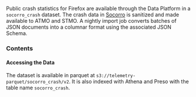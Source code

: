 Public crash statistics for Firefox are available through the Data Platform in a `socorro_crash` dataset.
The crash data in [Socorro](https://wiki.mozilla.org/Socorro) is sanitized and made available to ATMO and STMO.
A nightly import job converts batches of JSON documents into a columnar format using the associated JSON Schema. 

### Contents
#### Accessing the Data
The dataset is available in parquet at `s3://telemetry-parquet/socorro_crash/v2`.
It is also indexed with Athena and Preso with the table name `socorro_crash`.

